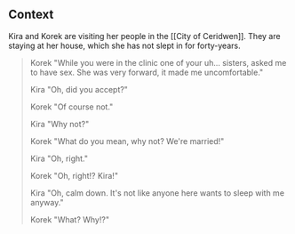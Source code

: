 ## Context
Kira and Korek are visiting her people in the [[City of Ceridwen]]. They are staying at her house, which she has not slept in for forty-years.

>Korek
>"While you were in the clinic one of your uh... sisters, asked me to have sex. She was very forward, it made me uncomfortable."
>
>Kira
>"Oh, did you accept?"
>
>Korek
>"Of course not."
>
>Kira
>"Why not?"
>
>Korek
>"What do you mean, why not? We're married!"
>
>Kira
>"Oh, right."
>
>Korek
>"Oh, right!? Kira!"
>
>Kira
>"Oh, calm down. It's not like anyone here wants to sleep with me anyway."
>
>Korek
>"What? Why!?"

